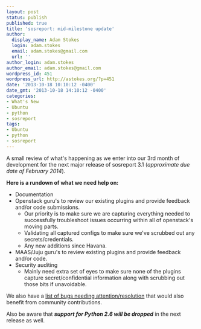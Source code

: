 ```yaml
---
layout: post
status: publish
published: true
title: 'sosreport: mid-milestone update'
author:
  display_name: Adam Stokes
  login: adam.stokes
  email: adam.stokes@gmail.com
  url: ''
author_login: adam.stokes
author_email: adam.stokes@gmail.com
wordpress_id: 451
wordpress_url: http://astokes.org/?p=451
date: '2013-10-18 10:10:12 -0400'
date_gmt: '2013-10-18 14:10:12 -0400'
categories:
- What's New
- Ubuntu
- python
- sosreport
tags:
- Ubuntu
- python
- sosreport
---
```

<p>A small review of what's happening as we enter into our 3rd month of development for the next major release of sosreport 3.1 (<em>approximate due date of February 2014</em>).</p>
<p><strong>Here is a rundown of what we need help on:</strong></p>
<ul>
<li>Documentation</li>
<li>Openstack guru's to review our existing plugins and provide feedback and/or code submissions.
<ul>
<li>Our priority is to make sure we are capturing everything needed to successfully troubleshoot issues occurring within all of openstack's moving parts.</li>
<li>Validating all captured configs to make sure we've scrubbed out any secrets/credentials.</li>
<li>Any new additions since Havana.</li>
</ul>
</li>
<li>MAAS/Juju guru's to review existing plugins and provide feedback and/or code.</li>
<li>Security auditing
<ul>
<li>Mainly need extra set of eyes to make sure none of the plugins capture secret/confidential information along with scrubbing out those bits if unavoidable.</li>
</ul>
</li>
</ul>
<p>We also have a <a href="https://github.com/sosreport/sosreport/issues?milestone=2&amp;state=open">list of bugs needing attention/resolution</a> that would also benefit from community contributions.</p>
<p>Also be aware that <strong><em>support for Python 2.6 will be dropped</em></strong> in the next release as well.</p>
